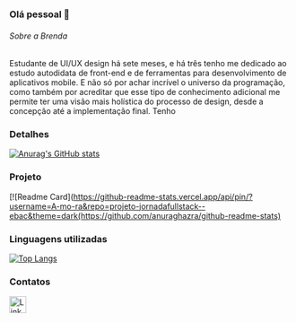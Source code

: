 ### Olá pessoal 👋

###### Sobre a Brenda 
Estudante de UI/UX design há sete meses, e há três tenho me dedicado ao estudo autodidata de front-end e de ferramentas para desenvolvimento de aplicativos mobile. E não só por achar incrível o universo da programação, como também por acreditar que esse tipo de conhecimento adicional me permite ter uma visão mais holística do processo de design, desde a concepção até a implementação final. Tenho


### Detalhes

[![Anurag's GitHub stats](https://github-readme-stats.vercel.app/api?username=A-mo-ra&show_icons=true&theme=dark)](https://github.com/anuraghazra/github-readme-stats)

### Projeto

[![Readme Card](https://github-readme-stats.vercel.app/api/pin/?username=A-mo-ra&repo=projeto-jornadafullstack--ebac&theme=dark(https://github.com/anuraghazra/github-readme-stats)


### Linguagens utilizadas

[![Top Langs](https://github-readme-stats.vercel.app/api/top-langs/?username=A-mo-ra&layout=compact)](https://github.com/anuraghazra/github-readme-stats)

### Contatos

[<img src='https://img.shields.io/badge/LinkedIn-0077B5?style=for-the-badge&logo=linkedin&logoColor=white' alt='Linkedin' height='30'>](https://www.linkedin.com/in/brenda-art/)
